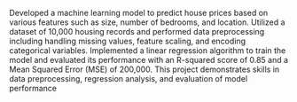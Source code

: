 Developed a machine learning model to predict house prices
based on various features such as size, number of bedrooms, and location. Utilized a dataset of 10,000 housing records
and performed data preprocessing including handling missing values, feature scaling, and encoding categorical
variables. Implemented a linear regression algorithm to train the model and evaluated its performance with an
R-squared score of 0.85 and a Mean Squared Error (MSE) of 200,000. This project demonstrates skills in data
preprocessing, regression analysis, and evaluation of model performance
